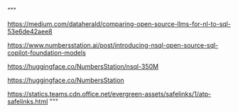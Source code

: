 



"""


https://medium.com/dataherald/comparing-open-source-llms-for-nl-to-sql-53e6de42aee8

https://www.numbersstation.ai/post/introducing-nsql-open-source-sql-copilot-foundation-models

https://huggingface.co/NumbersStation/nsql-350M

https://huggingface.co/NumbersStation

https://statics.teams.cdn.office.net/evergreen-assets/safelinks/1/atp-safelinks.html
"""
